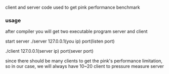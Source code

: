client and server code used to get pink performance benchmark

### usage

after compiler you will get two executable program server and client

start server
./server 127.0.0.1(you ip) port(listen port)

./client 127.0.0.1(server ip) port(sever port)

since there should be many clients to get the pink's performance limitation,
so in our case, we will always have 10~20 client to pressure measure server
